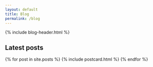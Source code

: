 ```yaml
---
layout: default
title: Blog
permalink: /blog
---
```

<div class="container blog">
  {% include blog-header.html %}
  <section class="section latest-posts">
    <h2>Latest posts</h2>
    <div class="posts-container">
      {% for post in site.posts %}
        {% include postcard.html %}        
      {% endfor %}
    </div>
  </section>
</div>